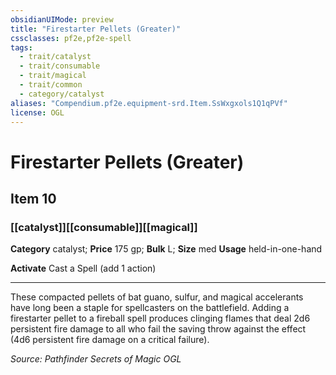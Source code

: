 ```yaml
---
obsidianUIMode: preview
title: "Firestarter Pellets (Greater)"
cssclasses: pf2e,pf2e-spell
tags:
  - trait/catalyst
  - trait/consumable
  - trait/magical
  - trait/common
  - category/catalyst
aliases: "Compendium.pf2e.equipment-srd.Item.SsWxgxols1Q1qPVf"
license: OGL
---
```

# Firestarter Pellets (Greater)
## Item 10
### [[catalyst]][[consumable]][[magical]]

**Category** catalyst; 
**Price** 175 gp; 
**Bulk** L; **Size** med
**Usage** held-in-one-hand

**Activate** Cast a Spell (add 1 action)

* * *

These compacted pellets of bat guano, sulfur, and magical accelerants have long been a staple for spellcasters on the battlefield. Adding a firestarter pellet to a fireball spell produces clinging flames that deal 2d6 persistent fire damage to all who fail the saving throw against the effect (4d6 persistent fire damage on a critical failure).

*Source: Pathfinder Secrets of Magic*
*OGL*